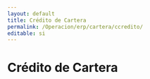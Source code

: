 ```yaml
---
layout: default
title: Crédito de Cartera
permalink: /Operacion/erp/cartera/ccredito/
editable: si
---
```


# Crédito de Cartera
